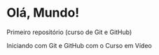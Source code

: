 # Olá, Mundo!
 Primeiro repositório (curso de Git e GitHub)

Iniciando com Git e GitHub com o Curso em Vídeo
